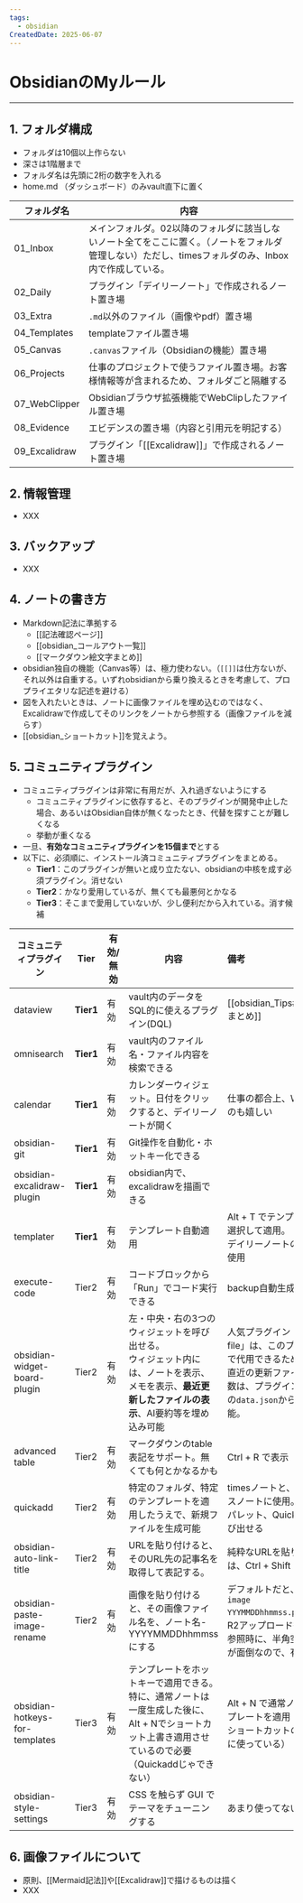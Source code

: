 ```yaml
---
tags:
  - obsidian
CreatedDate: 2025-06-07
---
```

# ObsidianのMyルール
---
## 1. フォルダ構成
- フォルダは10個以上作らない
- 深さは1階層まで
- フォルダ名は先頭に2桁の数字を入れる
- home.md （ダッシュボード）のみvault直下に置く

| フォルダ名         | 内容                                                                               |
| ------------- | -------------------------------------------------------------------------------- |
| 01_Inbox      | メインフォルダ。02以降のフォルダに該当しないノート全てをここに置く。（ノートをフォルダ管理しない）ただし、timesフォルダのみ、Inbox内で作成している。 |
| 02_Daily      | プラグイン「デイリーノート」で作成されるノート置き場                                                       |
| 03_Extra      | `.md`以外のファイル（画像やpdf）置き場                                                          |
| 04_Templates  | templateファイル置き場                                                                  |
| 05_Canvas     | `.canvas`ファイル（Obsidianの機能）置き場                                                    |
| 06_Projects   | 仕事のプロジェクトで使うファイル置き場。お客様情報等が含まれるため、フォルダごと隔離する                                     |
| 07_WebClipper | Obsidianブラウザ拡張機能でWebClipしたファイル置き場                                                |
| 08_Evidence   | エビデンスの置き場（内容と引用元を明記する）                                                           |
| 09_Excalidraw | プラグイン「[[Excalidraw]]」で作成されるノート置き場                                                |

## 2. 情報管理
- XXX

## 3. バックアップ
- XXX

## 4. ノートの書き方
- Markdown記法に準拠する
	- [[記法確認ページ]]
	- [[obsidian_コールアウト一覧]]
	- [[マークダウン絵文字まとめ]]
- obsidian独自の機能（Canvas等）は、極力使わない。（`[[]]`は仕方ないが、それ以外は自重する。いずれobsidianから乗り換えるときを考慮して、プロプライエタリな記述を避ける）
- 図を入れたいときは、ノートに画像ファイルを埋め込むのではなく、Excalidrawで作成してそのリンクをノートから参照する（画像ファイルを減らす）
- [[obsidian_ショートカット]]を覚えよう。

## 5. コミュニティプラグイン
- コミュニティプラグインは非常に有用だが、入れ過ぎないようにする
	- コミュニティプラグインに依存すると、そのプラグインが開発中止した場合、あるいはObsidian自体が無くなったとき、代替を探すことが難しくなる
	- 挙動が重くなる
- 一旦、**有効なコミュニティプラグインを15個まで**とする
- 以下に、必須順に、インストール済コミュニティプラグインをまとめる。
	- **Tier1**：このプラグインが無いと成り立たない、obsidianの中核を成す必須プラグイン。消せない
	- **Tier2**：かなり愛用しているが、無くても最悪何とかなる
	- **Tier3**：そこまで愛用していないが、少し便利だから入れている。消す候補

| コミュニティプラグイン                    | Tier      | 有効/無効 | 内容                                                                                     | 備考                                                                                      |
| ------------------------------ | --------- | ----- | -------------------------------------------------------------------------------------- | :-------------------------------------------------------------------------------------- |
| dataview                       | **Tier1** | 有効    | vault内のデータをSQL的に使えるプラグイン(DQL)                                                          | [[obsidian_Tips#Dataviewまとめ]]                                                           |
| omnisearch                     | **Tier1** | 有効    | vault内のファイル名・ファイル内容を検索できる                                                              |                                                                                         |
| calendar                       | **Tier1** | 有効    | カレンダーウィジェット。日付をクリックすると、デイリーノートが開く                                                      | 仕事の都合上、Wがわかるのも嬉しい                                                                       |
| obsidian-git                   | **Tier1** | 有効    | Git操作を自動化・ホットキー化できる                                                                    |                                                                                         |
| obsidian-excalidraw-plugin     | **Tier1** | 有効    | obsidian内で、excalidrawを描画できる                                                            |                                                                                         |
| templater                      | **Tier1** | 有効    | テンプレート自動適用                                                                             | Alt + T でテンプレートを選択して適用。<br>デイリーノートの生成時も使用                                               |
| execute-code                   | Tier2     | 有効    | コードブロックから「Run」でコード実行できる                                                                | backup自動生成に利用                                                                           |
| obsidian-widget-board-plugin   | Tier2     | 有効    | 左・中央・右の3つのウィジェットを呼び出せる。<br>ウィジェット内には、ノートを表示、メモを表示、**最近更新したファイルの表示**、AI要約等を埋め込み可能       | 人気プラグイン「recent-file」は、このプラグインで代用できるため削除。<br>直近の更新ファイルの表示数は、プラグインフォルダの`data.json`から編集可能。 |
| advanced table                 | Tier2     | 有効    | マークダウンのtable表記をサポート。無くても何とかなるかも                                                        | Ctrl + R で表示                                                                            |
| quickadd                       | Tier2     | 有効    | 特定のフォルダ、特定のテンプレートを適用したうえで、新規ファイルを生成可能                                                  | timesノートと、エビデンスノートに使用。コマンドパレット、Quickadd で呼び出せる                                          |
| obsidian-auto-link-title       | Tier2     | 有効    | URLを貼り付けると、そのURL先の記事名を取得して表記する。                                                        | 純粋なURLを貼りたい場合は、Ctrl + Shift + V                                                         |
| obsidian-paste-image-rename    | Tier2     | 有効    | 画像を貼り付けると、その画像ファイル名を、ノート名-YYYYMMDDhhmmssにする                                            | デフォルトだと、`Paste image YYYMMDDhhmmss.png`。<br>R2アップロード後、URL参照時に、半角空白の扱いが面倒なので、有効にする       |
| obsidian-hotkeys-for-templates | Tier3     | 有効    | テンプレートをホットキーで適用できる。特に、通常ノートは一度生成した後に、<br>Alt + Nでショートカット上書き適用させているので必要（Quickaddじゃできない） | Alt + N で通常ノートテンプレートを適用（Alt + Nショートカットのためだけに使っている）                                      |
| obsidian-style-settings        | Tier3     | 有効    | CSS を触らず GUI でテーマをチューニングする                                                             | あまり使ってない                                                                                |


## 6. 画像ファイルについて
- 原則、[[Mermaid記法]]や[[Excalidraw]]で描けるものは描く
- XXX
